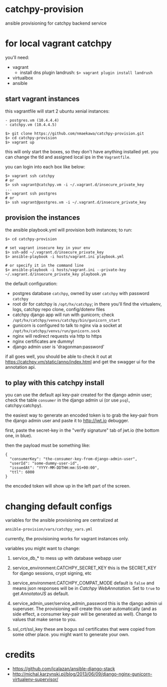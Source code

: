 # catchpy-provision
ansible provisioning for catchpy backend service

# for local vagrant catchpy

you'll need:

- vagrant
    - install dns plugin landrush: `$> vagrant plugin install landrush`
- virtualbox
- ansible

## start vagrant instances

this vagrantfile will start 2 ubuntu xenial instances:

    - postgres.vm (10.4.4.4)
    - catchpy.vm (10.4.4.5)

    $> git clone https://github.com/nmaekawa/catchpy-provision.git
    $> cd catchpy-provision
    $> vagrant up

this will only start the boxes, so they don't have anything installed yet.
you can change the tld and assigned local ips in the `Vagrantfile`.

you can login into each box like below:

    $> vagrant ssh catchpy
    # or
    $> ssh vagrant@catchpy.vm -i ~/.vagrant.d/insecure_private_key
    ...
    $> vagrant ssh postgres
    # or
    $> ssh vagrant@postgres.vm -i ~/.vagrant.d/insecure_private_key



## provision the instances

the ansible playbook.yml will provision both instances; to run:

    $> cd catchpy-provision
    
    # set vagrant insecure key in your env
    $> ssh-add ~/.vagrant.d/insecure_private_key
    $> ansible-playbook -i hosts/vagrant.ini playbook.yml
    
    # or specify it in the command line
    $> ansible-playbook -i hosts/vagrant.ini --private-key ~/.vagrant.d/insecure_private_key playbook.ym


the default configuration:

- postgres database `catchpy`, owned by user `catchpy` with password `catchpy`
- root dir for catchpy is `/opt/hx/catchpy`; in there you'll find the virtualenv,
  logs, catchpy repo clone, config/dotenv files
- catchpy django app will run with gunicorn; check
  `/opt/hx/catchpy/venvs/catchpy/bin/gunicorn_start`
- gunicorn is configured to talk to nginx via a socket at
  `/opt/hx/catchpy/venvs/run/gunicorn.sock`
- nginx will redirect requests via http to https
- nginx certificates are dummy!
- django admin user is 'dragonman:password'

if all goes well, you should be able to check it out at
https://catchpy.vm/static/anno/index.html
and get the swagger ui for the annotation api.


## to play with this catchpy install

you can use the default api key-pair created for the django admin user; check
the table `consumer` in the django admin ui (or use `psql`, catchpy:catchpy).

the easiest way to generate an encoded token is to grab the key-pair from the
django admin user and paste it to http://jwt.io debugger.

first, paste the secret-key in the "verify signature" tab of jwt.io (the bottom
one, in blue).

then the payload must be something like:

    {
      "consumerKey": "the-consumer-key-from-django-admin-user",
      "userId": "some-dummy-user-id",
      "issuedAt": "YYYY-MM-DDTHH:mm:SS+00:00",
      "ttl": 6000
    }

the encoded token will show up in the left part of the screen.


# changing default configs

variables for the ansible provisioning are centralized at

    ansible-provision/vars/catchpy_vars.yml

currently, the provisioning works for vagrant instances only.

variables you might want to change:

1. service_db_*
   to mess up with database webapp user
   
2. service_environment.CATCHPY_SECRET_KEY
   this is the SECRET_KEY for django sessions, crypt signing, etc
   
4. service_environment.CATCHPY_COMPAT_MODE
   default is `false` and means json responses will be in *Catchpy
   WebAnnotation*. Set to `true` to get *AnnotatorJS* as default.
   
4. service_admin_user/service_admin_password
   this is the django admin ui superuser. The provisioning will create this
   user automatically (and as side effect, a consumer key-pair will be
   generated as well). Change to values that make sense to you.
   
5. ssl_crt/ssl_key
   these are bogus ssl certificates that were copied from some other place.
   you might want to generate your own.




# credits

- https://github.com/jcalazan/ansible-django-stack
- http://michal.karzynski.pl/blog/2013/06/09/django-nginx-gunicorn-virtualenv-supervisor/



